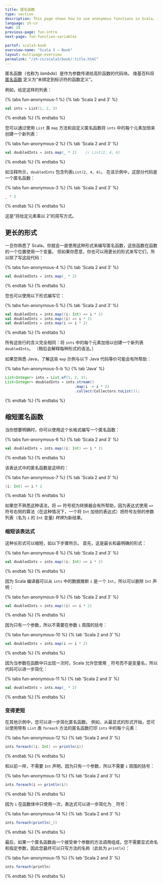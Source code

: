 ```yaml
---
title: 匿名函数
type: section
description: This page shows how to use anonymous functions in Scala, including examples with the List class 'map' and 'filter' functions.
language: zh-cn
num: 28
previous-page: fun-intro
next-page: fun-function-variables

partof: scala3-book
overview-name: "Scala 3 — Book"
layout: multipage-overview
permalink: "/zh-cn/scala3/book/:title.html"
---
```


匿名函数（也称为 *lambda*）是作为参数传递给高阶函数的代码块。
维基百科将 [匿名函数](https://en.wikipedia.org/wiki/Anonymous_function) 定义为“未绑定到标识符的函数定义”。

例如，给定这样的列表：

{% tabs fun-anonymous-1 %}
{% tab 'Scala 2 and 3' %}
```scala
val ints = List(1, 2, 3)
```
{% endtab %}
{% endtabs %}

您可以通过使用 `List` 类 `map` 方法和自定义匿名函数将 `ints` 中的每个元素加倍来创建一个新列表：

{% tabs fun-anonymous-2 %}
{% tab 'Scala 2 and 3' %}
```scala
val doubledInts = ints.map(_ * 2)    // List(2, 4, 6)
```
{% endtab %}
{% endtabs %}

如注释所示，`doubledInts` 包含列表`List(2, 4, 6)`。
在该示例中，这部分代码是一个匿名函数：

{% tabs fun-anonymous-3 %}
{% tab 'Scala 2 and 3' %}
```scala
_ * 2
```
{% endtab %}
{% endtabs %}

这是“将给定元素乘以 2”的简写方式。

## 更长的形式

一旦你熟悉了 Scala，你就会一直使用这种形式来编写匿名函数，这些函数在函数的一个位置使用一个变量。
但如果你愿意，你也可以用更长的形式来写它们，所以除了写这段代码：

{% tabs fun-anonymous-4 %}
{% tab 'Scala 2 and 3' %}
```scala
val doubledInts = ints.map(_ * 2)
```
{% endtab %}
{% endtabs %}

您也可以使用以下形式编写它：

{% tabs fun-anonymous-5 %}
{% tab 'Scala 2 and 3' %}
```scala
val doubledInts = ints.map((i: Int) => i * 2)
val doubledInts = ints.map((i) => i * 2)
val doubledInts = ints.map(i => i * 2)
```
{% endtab %}
{% endtabs %}

所有这些行的含义完全相同：将 `ints` 中的每个元素加倍以创建一个新列表 `doubledInts`。
（稍后会解释每种形式的语法。）

如果您熟悉 Java，了解这些 `map` 示例与以下 Java 代码等价可能会有所帮助：

{% tabs fun-anonymous-5-b %}
{% tab 'Java' %}
```java
List<Integer> ints = List.of(1, 2, 3);
List<Integer> doubledInts = ints.stream()
                                .map(i -> i * 2)
                                .collect(Collectors.toList());
```
{% endtab %}
{% endtabs %}

## 缩短匿名函数

当你想要明确时，你可以使用这个长格式编写一个匿名函数：

{% tabs fun-anonymous-6 %}
{% tab 'Scala 2 and 3' %}
```scala
val doubledInts = ints.map((i: Int) => i * 2)
```
{% endtab %}
{% endtabs %}

该表达式中的匿名函数是这样的：

{% tabs fun-anonymous-7 %}
{% tab 'Scala 2 and 3' %}
```scala
(i: Int) => i * 2
```
{% endtab %}
{% endtabs %}

如果您不熟悉这种语法，将 `=>` 符号视为转换器会有所帮助，因为表达式使用 `=>` 符号右侧的算法（在这种情况下，一个将 `Int` 加倍的表达式）把符号左侧的参数列表（名为 `i`  的 `Int` 变量) *转换*为新结果。

### 缩短该表达式

这种长形式可以缩短，如以下步骤所示。
首先，这是最长和最明确的形式：

{% tabs fun-anonymous-8 %}
{% tab 'Scala 2 and 3' %}
```scala
val doubledInts = ints.map((i: Int) => i * 2)
```
{% endtab %}
{% endtabs %}

因为 Scala 编译器可以从 `ints` 中的数据推断 `i` 是一个 `Int`，所以可以删除 `Int` 声明：

{% tabs fun-anonymous-9 %}
{% tab 'Scala 2 and 3' %}
```scala
val doubledInts = ints.map((i) => i * 2)
```
{% endtab %}
{% endtabs %}

因为只有一个参数，所以不需要在参数 `i` 周围的括号：

{% tabs fun-anonymous-10 %}
{% tab 'Scala 2 and 3' %}
```scala
val doubledInts = ints.map(i => i * 2)
```
{% endtab %}
{% endtabs %}

因为当参数在函数中只出现一次时，Scala 允许您使用 `_` 符号而不是变量名，所以代码可以进一步简化：

{% tabs fun-anonymous-11 %}
{% tab 'Scala 2 and 3' %}
```scala
val doubledInts = ints.map(_ * 2)
```
{% endtab %}
{% endtabs %}

### 变得更短

在其他示例中，您可以进一步简化匿名函数。
例如，从最显式的形式开始，您可以使用带有 `List` 类 `foreach` 方法的匿名函数打印 `ints` 中的每个元素：

{% tabs fun-anonymous-12 %}
{% tab 'Scala 2 and 3' %}
```scala
ints.foreach((i: Int) => println(i))
```
{% endtab %}
{% endtabs %}

和以前一样，不需要 `Int` 声明，因为只有一个参数，所以不需要 `i` 周围的括号：

{% tabs fun-anonymous-13 %}
{% tab 'Scala 2 and 3' %}
```scala
ints.foreach(i => println(i))
```
{% endtab %}
{% endtabs %}

因为 `i` 在函数体中只使用一次，表达式可以进一步简化为 `_` 符号：

{% tabs fun-anonymous-14 %}
{% tab 'Scala 2 and 3' %}
```scala
ints.foreach(println(_))
```
{% endtab %}
{% endtabs %}

最后，如果一个匿名函数由一个接受单个参数的方法调用组成，您不需要显式命名和指定参数，因此您最终可以只写方法的名称（此处为 `println`）：

{% tabs fun-anonymous-15 %}
{% tab 'Scala 2 and 3' %}
```scala
ints.foreach(println)
```
{% endtab %}
{% endtabs %}

